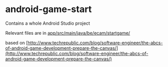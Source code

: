 # android-game-start

Contains a whole Android Studio project

Relevant files are in [app/src/main/java/be/ecam/startgame/](https://github.com/qlurkin/android-game-start/tree/master/app/src/main/java/be/ecam/startgame)

based on [http://www.techrepublic.com/blog/software-engineer/the-abcs-of-android-game-development-prepare-the-canvas/](http://www.techrepublic.com/blog/software-engineer/the-abcs-of-android-game-development-prepare-the-canvas/)

